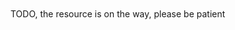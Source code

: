 
<div class="center" style="padding-top: 100px">
  <object data="./assets/img/undraw_to_do_list_re_9nt7.svg" width="200" height="200"> </object>
  <p>TODO, the resource is on the way, please be patient</p>
</div>
